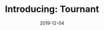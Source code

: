 ---
title: 'Introducing: Tournant'
intro: 'Tournant is an open source project I maintain together with Marcus Herrmann. In this post we summarise what we are trying to achieve with the project – and what that weird name means.'
date: '2019-12-04'
external:
  source: 'https://blog.tournant.dev/posts/introducing-tournant/'
  medium: 'Tournant Blog'
tags:
  - 'cat:accessibility'
  - 'cat:web-development'
---